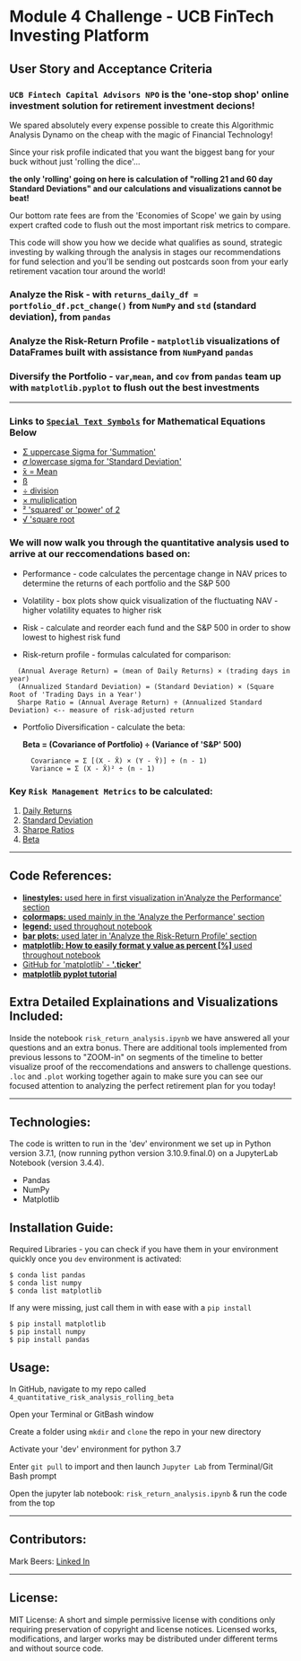 
# Module 4 Challenge - UCB FinTech Investing Platform

## User Story and Acceptance Criteria

### `UCB Fintech Capital Advisors NPO` is the 'one-stop shop' online investment solution for retirement investment decions! 

We spared absolutely every expense possible to create this Algorithmic Analysis Dynamo on the cheap with the magic of Financial Technology! 

Since your risk profile indicated that you want the biggest bang for your buck without just 'rolling the dice'...

**the only 'rolling' going on here is calculation of "rolling 21 and 60 day Standard Deviations" and our calculations and visualizations cannot be beat!**

Our bottom rate fees are from the 'Economies of Scope' we gain by using expert crafted code to flush out the most important risk metrics to compare.  

This code will show you how we decide what qualifies as sound, strategic investing by walking through the analysis in stages  our recommendations for fund selection and you'll be sending out postcards soon from your early retirement vacation tour around the world! 

   ### Analyze the Risk - with `returns_daily_df = portfolio_df.pct_change()` from `NumPy` and `std` (standard deviation), from `pandas`
   ### Analyze the Risk-Return Profile - `matplotlib` visualizations of DataFrames built with assistance from `NumPy`and `pandas`
   ### Diversify the Portfolio - `var`,`mean`, and `cov` from `pandas` team up with `matplotlib.pyplot` to flush out the best investments

---
 
### Links to [`Special Text Symbols`](https://symbolsdb.com/text-symbols) for Mathematical Equations Below

+ [Σ uppercase Sigma for 'Summation'](https://usefulshortcuts.com/alt-codes/greek-alt-codes.php) 
+ [𝜎 lowercase sigma for 'Standard Deviation'](https://symbolsdb.com/standard-deviation-symbol)
+ [̄x = Mean](https://symbolsdb.com/mean-symbol)
+ [ß](https://www.freecodecamp.org/news/alt-codes-special-characters-keyboard-symbols-windows-list/)
+ [÷ division](https://www.alt-codes.net///)
+ [× muliplication](https://usefulshortcuts.com/alt-codes/maths-alt-codes.php)
+ [² 'squared' or 'power' of 2](https://theasciicode.com.ar/ascii-table-characters.pdf)
+ [√ 'square root](https://superuser.com/questions/345543/what-is-the-ascii-altnumber-for-the-square-root-symbol-%E2%88%9A-in-windows)     

### We will now walk you through the quantitative analysis used to arrive at our reccomendations based on: 

+ Performance - code calculates the percentage change in NAV prices to determine the returns of each portfolio and the S&P 500

+ Volatility - box plots show quick visualization of the fluctuating NAV - higher volatility equates to higher risk

+ Risk - calculate and reorder each fund and the S&P 500 in order to show lowest to highest risk fund

+ Risk-return profile - formulas calculated for comparison: 
```
  (Annual Average Return) = (mean of Daily Returns) × (trading days in year)
  (Annualized Standard Deviation) = (Standard Deviation) × (Square Root of 'Trading Days in a Year')
  Sharpe Ratio = (Annual Average Return) ÷ (Annualized Standard Deviation) <-- measure of risk-adjusted return
```
+ Portfolio Diversification - calculate the beta:  

    **Beta = (Covariance of Portfolio) ÷ (Variance of 'S&P' 500)**

        Covariance = Σ [(X - X̄) × (Y - Ȳ)] ÷ (n - 1)
        Variance = Σ (X - X̄)² ÷ (n - 1)
       
### Key `Risk Management Metrics` to be calculated: 

1) [Daily Returns](https://towardsdatascience.com/calculate-and-plot-s-p-500-daily-returns-2ce359e014d6)
2) [Standard Deviation](https://www.investopedia.com/terms/s/standarddeviation.asp)
3) [Sharpe Ratios](https://en.wikipedia.org/wiki/Sharpe_ratio)
4) [Beta](https://en.wikipedia.org/wiki/Beta_(finance))

---

## Code References: 

+ [**linestyles:**   used here in first visualization in'Analyze the Performance' section](https://matplotlib.org/stable/gallery/lines_bars_and_markers/linestyles.html) 
+ [**colormaps:**   used mainly in the 'Analyze the Performance' section](https://matplotlib.org/stable/gallery/color/colormap_reference.html)
+ [**legend:**   used throughout notebook](https://matplotlib.org/stable/api/_as_gen/matplotlib.axes.Axes.legend.html)
+ [**bar plots:**   used later in 'Analyze the Risk-Return Profile' section](https://matplotlib.org/stable/api/_as_gen/matplotlib.pyplot.figure.html)
+ [**matplotlib: How to easily format y value as percent [%]**   used throughout notebook](https://techoverflow.net/2022/01/30/matplotlib-how-to-easily-format-y-value-as-percent/)
+ [GitHub for 'matplotlib' - **'.ticker'**](https://github.com/matplotlib/matplotlib/blob/v3.7.1/lib/matplotlib/ticker.py#L1476-L1583)
+ [**matplotlib pyplot tutorial**](https://matplotlib.org/stable/tutorials/introductory/pyplot.html)


## Extra Detailed Explainations and Visualizations Included:

Inside the notebook `risk_return_analysis.ipynb` we have answered all your questions and an extra bonus.  There are additional tools implemented from previous lessons to "ZOOM-in" on segments of the timeline to better visualize proof of the reccomendations and answers to challenge questions.  
`.loc` and `.plot` working together again to make sure you can see our focused attention to analyzing the perfect retirement plan for you today! 

---
## Technologies:

The code is written to run in the 'dev' environment we set up in Python version 3.7.1, (now running python version 3.10.9.final.0) on a JupyterLab Notebook (version 3.4.4).

+ Pandas
+ NumPy
+ Matplotlib


## Installation Guide:

Required Libraries - you can check if you have them in your environment quickly once you `dev` environment is activated:

    $ conda list pandas
    $ conda list numpy
    $ conda list matplotlib
    
If any were missing, just call them in with ease with a `pip install`

    $ pip install matplotlib
    $ pip install numpy
    $ pip install pandas
    
## Usage: 

In GitHub, navigate to my repo called `4_quantitative_risk_analysis_rolling_beta`

Open your Terminal or GitBash window

Create a folder using `mkdir` and `clone` the repo in your new directory

Activate your 'dev' environment for python 3.7

Enter `git pull` to import and then launch `Jupyter Lab` from Terminal/Git Bash prompt

Open the jupyter lab notebook: `risk_return_analysis.ipynb` & run the code from the top

---

## Contributors:

Mark Beers: 
[Linked In](https://www.linkedin.com/in/markwbeers/)

---

## License:

MIT License: A short and simple permissive license with conditions only requiring preservation of copyright and license notices. Licensed works, modifications, and larger works may be distributed under different terms and without source code.
